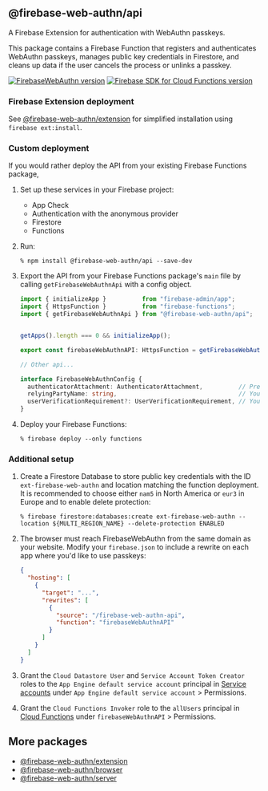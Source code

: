 ## @firebase-web-authn/api
A Firebase Extension for authentication with WebAuthn passkeys.

This package contains a Firebase Function that registers and authenticates WebAuthn passkeys, manages public key credentials in Firestore, and cleans up data if the user cancels the process or unlinks a passkey.

[![FirebaseWebAuthn version](https://img.shields.io/npm/v/@firebase-web-authn/api?logo=npm)](https://www.npmjs.com/package/@firebase-web-authn/api)
[![Firebase SDK for Cloud Functions version](https://img.shields.io/npm/dependency-version/@firebase-web-authn/api/firebase-functions?label=Firebase%20SDK%20for%20Cloud%20Functions&logo=firebase)](https://www.npmjs.com/package/firebase-functions)
### Firebase Extension deployment
See [@firebase-web-authn/extension](https://github.com/gavinsawyer/firebase-web-authn#firebase-web-authnextension) for simplified installation using `firebase ext:install`.
### Custom deployment
If you would rather deploy the API from your existing Firebase Functions package,
1. Set up these services in your Firebase project:
   - App Check
   - Authentication with the anonymous provider
   - Firestore
   - Functions
2. Run:

   ```
   % npm install @firebase-web-authn/api --save-dev
   ```

3. Export the API from your Firebase Functions package's `main` file by calling `getFirebaseWebAuthnApi` with a config object.
   ```ts
   import { initializeApp }          from "firebase-admin/app";
   import { HttpsFunction }          from "firebase-functions";
   import { getFirebaseWebAuthnApi } from "@firebase-web-authn/api";


   getApps().length === 0 && initializeApp();

   export const firebaseWebAuthnAPI: HttpsFunction = getFirebaseWebAuthnApi({...});

   // Other api...
   ```
   ```ts
   interface FirebaseWebAuthnConfig {
     authenticatorAttachment: AuthenticatorAttachment,          // Preferred authenticator attachment modality. "cross-platform" allows security keys. "platform" allows passkey managers.
     relyingPartyName: string,                                  // Your app's display name in the passkey popup on some browsers.
     userVerificationRequirement?: UserVerificationRequirement, // Your app's user verification requirement. "preferred" is default.
   }
   ```
4. Deploy your Firebase Functions:

   ```
   % firebase deploy --only functions
   ```
### Additional setup
1. Create a Firestore Database to store public key credentials with the ID `ext-firebase-web-authn` and location matching the function deployment. It is recommended to choose either `nam5` in North America or `eur3` in Europe and to enable delete protection:

    ```
    % firebase firestore:databases:create ext-firebase-web-authn --location ${MULTI_REGION_NAME} --delete-protection ENABLED
    ```

2. The browser must reach FirebaseWebAuthn from the same domain as your website. Modify your `firebase.json` to include a rewrite on each app where you'd like to use passkeys:

    ```json
    {
      "hosting": [
        {
          "target": "...",
          "rewrites": [
            {
              "source": "/firebase-web-authn-api",
              "function": "firebaseWebAuthnAPI"
            }
          ]
        }
      ]
    }
    ```
3. Grant the `Cloud Datastore User` and `Service Account Token Creator` roles to the `App Engine default service account` principal in [Service accounts](https://console.cloud.google.com/iam-admin/serviceaccounts) under `App Engine default service account` > Permissions.
4. Grant the `Cloud Functions Invoker` role to the `allUsers` principal in [Cloud Functions](https://console.cloud.google.com/functions/list) under `firebaseWebAuthnAPI` > Permissions.
## More packages
- [@firebase-web-authn/extension](https://github.com/gavinsawyer/firebase-web-authn/tree/main/libs/extension)
- [@firebase-web-authn/browser](https://github.com/gavinsawyer/firebase-web-authn/tree/main/libs/browser)
- [@firebase-web-authn/server](https://github.com/gavinsawyer/firebase-web-authn/tree/main/libs/server)
